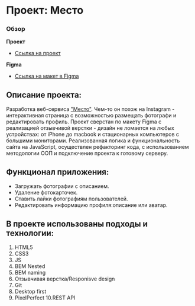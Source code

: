 # Проект: Место

### Обзор

**Проект**

* [Ссылка на проект](https://msilkov.github.io/mesto/)

**Figma**

* [Ссылка на макет в Figma](https://www.figma.com/file/2cn9N9jSkmxD84oJik7xL7/JavaScript.-Sprint-4?node-id=0%3A1)


## Описание проекта:
Разработка веб-сервиса ["Место"](https://msilkov.github.io/mesto/). Чем-то он похож на Instagram - интерактивная страница с возможностью размещать фотографи и редактировать профиль. Проект сверстан по макету Figma с реализацией отзывчивой верстки - дизайн не ломается на любых устройствах: от iPhone до macbook и стационарных компьютеров с большими мониторами. Реализованная логика и функциональность сайта на JavaScript, осуществлен рефакторинг кода, с использованием методологии ООП и подключение проекта к готовому серверу.

## Функционал приложения:
* Загружать фотографии с описанием.
* Удаление фотокарточек.
* Ставить лайки фотографиям пользователей.
* Редактировать информацию профиля:описание или аватар.
  
## В проекте использованы подходы и технологии:
1. HTML5
2. CSS3
3. JS
4. BEM Nested
5. BEM naming
6. Отзывчивая верстка/Responisve design
7. Git 
8. Desktop first
9. PixelPerfect
10.REST API


